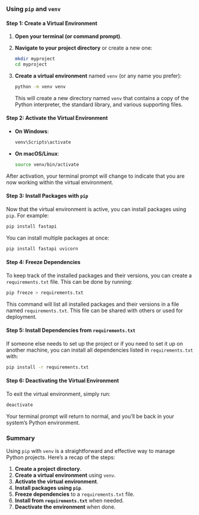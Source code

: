 ### Using `pip` and `venv`

#### Step 1: Create a Virtual Environment

1. **Open your terminal (or command prompt)**.
2. **Navigate to your project directory** or create a new one:

   ```bash
   mkdir myproject
   cd myproject
   ```

3. **Create a virtual environment** named `venv` (or any name you prefer):

   ```bash
   python -m venv venv
   ```

   This will create a new directory named `venv` that contains a copy of the Python interpreter, the standard library, and various supporting files.

#### Step 2: Activate the Virtual Environment

- **On Windows**:

   ```bash
   venv\Scripts\activate
   ```

- **On macOS/Linux**:

   ```bash
   source venv/bin/activate
   ```

After activation, your terminal prompt will change to indicate that you are now working within the virtual environment.

#### Step 3: Install Packages with `pip`

Now that the virtual environment is active, you can install packages using `pip`. For example:

```bash
pip install fastapi
```

You can install multiple packages at once:

```bash
pip install fastapi uvicorn
```

#### Step 4: Freeze Dependencies

To keep track of the installed packages and their versions, you can create a `requirements.txt` file. This can be done by running:

```bash
pip freeze > requirements.txt
```

This command will list all installed packages and their versions in a file named `requirements.txt`. This file can be shared with others or used for deployment.

#### Step 5: Install Dependencies from `requirements.txt`

If someone else needs to set up the project or if you need to set it up on another machine, you can install all dependencies listed in `requirements.txt` with:

```bash
pip install -r requirements.txt
```

#### Step 6: Deactivating the Virtual Environment

To exit the virtual environment, simply run:

```bash
deactivate
```

Your terminal prompt will return to normal, and you’ll be back in your system’s Python environment.

### Summary

Using `pip` with `venv` is a straightforward and effective way to manage Python projects. Here’s a recap of the steps:

1. **Create a project directory**.
2. **Create a virtual environment** using `venv`.
3. **Activate the virtual environment**.
4. **Install packages using `pip`**.
5. **Freeze dependencies** to a `requirements.txt` file.
6. **Install from `requirements.txt`** when needed.
7. **Deactivate the environment** when done.